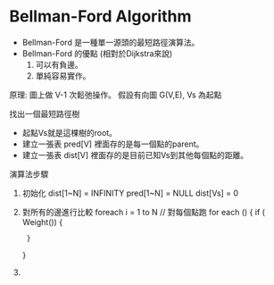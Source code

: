 Bellman-Ford Algorithm
===========================

- Bellman-Ford 是一種單一源頭的最短路徑演算法。
- Bellman-Ford 的優點 (相對於Dijkstra來說) 
	1. 可以有負邊。 
	2. 單純容易實作。


原理: 圖上做 V-1 次鬆弛操作。
假設有向圖 G(V,E), Vs 為起點

找出一個最短路徑樹

- 起點Vs就是這棵樹的root。
- 建立一張表 pred[V] 裡面存的是每一個點的parent。
- 建立一張表 dist[V] 裡面存的是目前已知Vs到其他每個點的距離。

演算法步驟

1. 初始化 
	dist[1~N] = INFINITY
	pred[1~N] = NULL
	dist[Vs] = 0 

2. 對所有的邊進行比較
	foreach i = 1 to N // 對每個點跑
		for each () {
			if ( Weight())
			{
		
		}
	}
	
3. 




